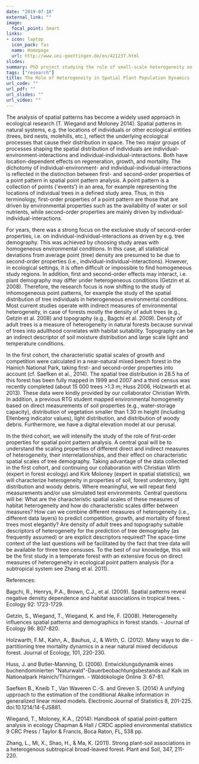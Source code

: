 ```yaml
---
date: "2019-07-18"
external_link: ""
image:
  focal_point: Smart
links:
- icon: laptop
  icon_pack: fas
  name: Homepage
  url: http://www.uni-goettingen.de/en/421237.html
slides:
summary: PhD project studying the role of small-scale heterogeneity on plant populations
tags: ["research"]
title: The Role of Heterogeneity in Spatial Plant Population Dynamics
url_code: ""
url_pdf: ""
url_slides: ""
url_video: ""
---
```


The analysis of spatial patterns has become a widely used approach in ecological research (T. Wiegand and Moloney 2014). Spatial patterns in natural systems, e.g. the locations of individuals or other ecological entities (trees, bird nests, molehills, etc.), reflect the underlying ecological processes that cause their distribution in space. The two major groups of processes shaping the spatial distribution of individuals are individual-environment-interactions and individual-individual-interactions. Both have location-dependent effects on regeneration, growth, and mortality. The dichotomy of individual-environment- and individual-individual-interactions is reflected in the distinction between first- and second-order properties of a point pattern in spatial point pattern analysis. A point pattern is a collection of points ('events') in an area, for example representing the locations of individual trees in a defined study area. Thus, in this terminology, first-order properties of a point pattern are those that are driven by environmental properties such as the availability of water or soil nutrients, while second-order properties are mainly driven by individual-individual-interactions.

For years, there was a strong focus on the exclusive study of second-order properties, i.e. on individual-individual-interactions as driven by e.g. tree demography. This was achieved by choosing study areas with homogeneous environmental conditions. In this case, all statistical deviations from average point (tree) density are presumed to be due to second-order properties (i.e., individual-individual-interactions). However, in ecological settings, it is often difficult or impossible to find homogeneous study regions. In addition, first and second-order effects may interact, i.e. plant demography may differ under heterogeneous conditions (Getzin et al. 2008). Therefore, the research focus is now shifting to the study of inhomogeneous point patterns, for example the study of the spatial distribution of tree individuals in heterogeneous environmental conditions. Most current studies operate with indirect measures of environmental heterogeneity, in case of forests mostly the density of adult trees (e.g., Getzin et al. 2008) and topography (e.g., Bagchi et al. 2009). Density of adult trees is a measure of heterogeneity in natural forests because survival of trees into adulthood correlates with habitat suitability. Topography can be an indirect descriptor of soil moisture distribution and large scale light and temperature conditions.

In the first cohort, the characteristic spatial scales of growth and competition were calculated in a near-natural mixed beech forest in the Hainich National Park, taking first- and second-order properties into account (cf. Saefken et al., 2014). The spatial tree distribution in 28.5 ha of this forest has been fully mapped in 1999 and 2007 and a third census was recently completed (about 15 000 trees >1.3 m; Huss 2006, Holzwarth et al. 2013). These data were kindly provided by our collaborator Christian Wirth. In addition, a previous RTG student mapped environmental homogeneity based on direct measurements of soil properties (e.g., water-storage capacity), distribution of vegetation smaller than 1.30 m height (including Ellenberg indicator values), light distribution, and distribution of woody debris. Furthermore, we have a digital elevation model at our perusal.

In the third cohort, we will intensify the study of the role of first-order properties for spatial point pattern analysis. A central goal will be to understand the scaling properties of different direct and indirect measures of heterogeneity, their interrelationships, and their effect on characteristic spatial scales of tree demography. Taking advantage of the data collected in the first cohort, and continuing our collaboration with Christian Wirth (expert in forest ecology) and Kirk Moloney (expert in spatial statistics), we will characterize heterogeneity in properties of soil, forest understory, light distribution and woody debris. Where meaningful, we will repeat field measurements and/or use simulated test environments. Central questions will be: What are the characteristic spatial scales of these measures of habitat heterogeneity and how do characteristic scales differ between measures? How can we combine different measures of heterogeneity (i.e., different data layers) to predict competition, growth, and mortality of forest trees most elegantly? Are density of adult trees and topography suitable descriptors of heterogeneity for the prediction of tree demography (as frequently assumed) or are explicit descriptors required? The space-time context of the last questions will be facilitated by the fact that tree data will be available for three tree censuses. To the best of our knowledge, this will be the first study in a temperate forest with an extensive focus on direct measures of heterogeneity in ecological point pattern analysis (for a subtropical system see Zhang et al. 2011).

References:

Bagchi, R., Henrys, P.A., Brown, C.J., et al. (2009). Spatial patterns reveal negative density dependence and habitat associations in tropical trees. - Ecology 92: 1723-1729.

Getzin, S., Wiegand, T., Wiegand, K. and He, F. (2008). Heterogeneity influences spatial patterns and demographics in forest stands. - Journal of Ecology 96: 807-820.

Holzwarth, F.M., Kahn, A., Bauhus, J., & Wirth, C. (2012). Many ways to die - partitioning tree mortality dynamics in a near natural mixed deciduous forest. Journal of Ecology, 101, 220-230.

Huss, J. and Butler-Manning, D. (2006). Entwicklungsdynamik eines buchendominierten "Naturwald"-Dauerbeobachtungsbestands auf Kalk im Nationalpark Hainich/Thüringen. - Wäldökologie Online 3: 67-81.

Saefken B., Kneib T., Van Waveren C.-S. and Greven S. (2014) A unifying upproach to the estimation of the conditional Akaike information in generalized linear mixed models. Electronic Journal of Statistics 8, 201-225. doi:10.1214/14-EJS881.

Wiegand, T., Moloney, K.A., (2014): Handbook of spatial point-pattern analysis in ecology Chapman & Hall / CRDC applied environmental statistics 9 CRC Press / Taylor & Francis, Boca Raton, FL, 538 pp.

Zhang, L., Mi, X., Shao, H., & Ma, K. (2011). Strong plant-soil associations in a heterogenous subtropical broad-leaved forest. Plant and Soil, 347, 211-220.

